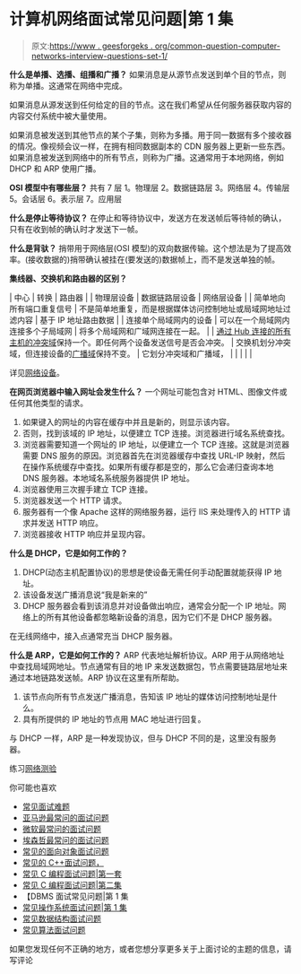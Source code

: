 # 计算机网络面试常见问题|第 1 集

> 原文:[https://www . geesforgeks . org/common-question-computer-networks-interview-questions-set-1/](https://www.geeksforgeeks.org/commonly-asked-computer-networks-interview-questions-set-1/)

**什么是单播、选播、组播和广播？**
如果消息是从源节点发送到单个目的节点，则称为单播。这通常在网络中完成。

如果消息从源发送到任何给定的目的节点。这在我们希望从任何服务器获取内容的内容交付系统中被大量使用。

如果消息被发送到其他节点的某个子集，则称为多播。用于同一数据有多个接收器的情况。像视频会议一样，在拥有相同数据副本的 CDN 服务器上更新一些东西。
如果消息被发送到网络中的所有节点，则称为广播。这通常用于本地网络，例如 DHCP 和 ARP 使用广播。

**OSI 模型中有哪些层？**
共有 7 层
1。物理层
2。数据链路层
3。网络层
4。传输层
5。会话层
6。表示层
7。应用层

**什么是停止等待协议？**
在停止和等待协议中，发送方在发送帧后等待帧的确认，只有在收到帧的确认时才发送下一帧。

**什么是背驮？**
捎带用于网络层(OSI 模型)的双向数据传输。这个想法是为了提高效率。(接收数据的)捎带确认被挂在(要发送的)数据帧上，而不是发送单独的帧。

**集线器、交换机和路由器的区别？**

| 中心 | 转换 | 路由器 |
| 物理层设备 | 数据链路层设备 | 网络层设备 |
| 简单地向所有端口重复信号 | 不是简单地重复，而是根据媒体访问控制地址或局域网地址过滤内容 | 基于 IP 地址路由数据 |
| 连接单个局域网内的设备 | 可以在一个局域网内连接多个子局域网 | 将多个局域网和广域网连接在一起。 |
| [通过 Hub 连接的所有主机的冲突域](https://en.wikipedia.org/wiki/Collision_domain)保持一个。即任何两个设备发送信号是否会冲突。 | 交换机划分冲突域，但连接设备的[广播域](https://en.wikipedia.org/wiki/Broadcast_domain)保持不变。 | 它划分冲突域和广播域， |
|  |  |  |

详见[网络设备](https://www.geeksforgeeks.org/network-devices-hub-repeater-bridge-switch-router-gateways/)。

**在网页浏览器中输入网址会发生什么？**
一个网址可能包含对 HTML、图像文件或任何其他类型的请求。

1.  如果键入的网址的内容在缓存中并且是新的，则显示该内容。
2.  否则，找到该域的 IP 地址，以便建立 TCP 连接。浏览器进行域名系统查找。
3.  浏览器需要知道一个网址的 IP 地址，以便建立一个 TCP 连接。这就是浏览器需要 DNS 服务的原因。浏览器首先在浏览器缓存中查找 URL-IP 映射，然后在操作系统缓存中查找。如果所有缓存都是空的，那么它会递归查询本地 DNS 服务器。本地域名系统服务器提供 IP 地址。
4.  浏览器使用三次握手建立 TCP 连接。
5.  浏览器发送一个 HTTP 请求。
6.  服务器有一个像 Apache 这样的网络服务器，运行 IIS 来处理传入的 HTTP 请求并发送 HTTP 响应。
7.  浏览器接收 HTTP 响应并呈现内容。

**什么是 DHCP，它是如何工作的？**

1.  DHCP(动态主机配置协议)的思想是使设备无需任何手动配置就能获得 IP 地址。
2.  该设备发送广播消息说“我是新来的”
3.  DHCP 服务器会看到该消息并对设备做出响应，通常会分配一个 IP 地址。网络上的所有其他设备都忽略新设备的消息，因为它们不是 DHCP 服务器。

在无线网络中，接入点通常充当 DHCP 服务器。

**什么是 ARP，它是如何工作的？**
ARP 代表地址解析协议。ARP 用于从网络地址中查找局域网地址。节点通常有目的地 IP 来发送数据包，节点需要链路层地址来通过本地链路发送帧。ARP 协议在这里有所帮助。

1.  该节点向所有节点发送广播消息，告知该 IP 地址的媒体访问控制地址是什么。
2.  具有所提供的 IP 地址的节点用 MAC 地址进行回复。

与 DHCP 一样，ARP 是一种发现协议，但与 DHCP 不同的是，这里没有服务器。

练习[网络测验](https://www.geeksforgeeks.org/quiz-corner-gq/)

你可能也喜欢

*   [常见面试难题](https://www.geeksforgeeks.org/category/puzzles/)
*   [亚马逊最常问的面试问题](https://www.geeksforgeeks.org/amazon-interview-questions/)
*   [微软最常问的面试问题](https://www.geeksforgeeks.org/microsofts-asked-interview-questions/ "Permanent link to Microsoft’s most asked interview questions")
*   [埃森哲最常问的面试问题](https://www.geeksforgeeks.org/accentures-most-asked-technical-interview-questions/ "Permanent link to Accenture’s most asked Interview Questions")
*   [常见的面向对象面试问题](https://www.geeksforgeeks.org/commonly-asked-oop-interview-questions/ "Permanent link to Commonly Asked OOP Interview Questions | Set 1")
*   [常见的 C++面试问题，](https://www.geeksforgeeks.org/commonly-asked-c-interview-questions-set-1/ "Permanent link to Commonly Asked C++ Interview Questions | Set 1")
*   [常见 C 编程面试问题|第一套](https://www.geeksforgeeks.org/commonly-asked-c-programming-interview-questions-set-1/ "Permanent link to Commonly Asked C Programming Interview Questions | Set 1")
*   [常见 C 编程面试问题|第二集](https://www.geeksforgeeks.org/commonly-asked-c-programming-interview-questions-set-2/ "Permanent link to Commonly Asked C Programming Interview Questions | Set 2")
*   【DBMS 面试常见问题|第 1 集
*   [常见操作系统面试问题|第 1 集](https://www.geeksforgeeks.org/commonly-asked-operating-systems-interview-questions-set-1/)
*   [常见数据结构面试问题](https://www.geeksforgeeks.org/commonly-asked-data-structure-interview-questions-set-1/ "Permanent link to Commonly Asked Data Structure Interview Questions | Set 1")
*   [常见算法面试问题](https://www.geeksforgeeks.org/commonly-asked-algorithm-interview-questions-set-1/)

如果您发现任何不正确的地方，或者您想分享更多关于上面讨论的主题的信息，请写评论